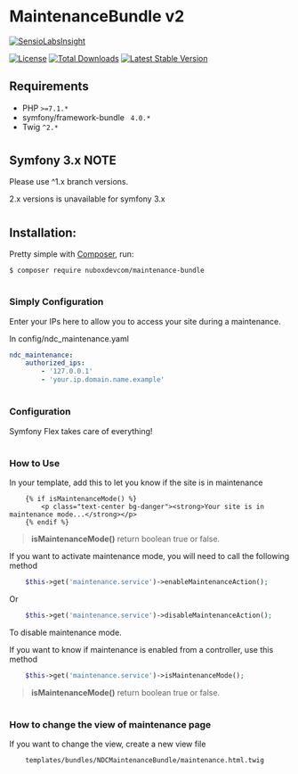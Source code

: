 # MaintenanceBundle v2
[![SensioLabsInsight](https://insight.sensiolabs.com/projects/2ed013da-a349-4147-b4d1-c142eb38d290/big.png)](https://insight.sensiolabs.com/projects/2ed013da-a349-4147-b4d1-c142eb38d290)

[![License](https://poser.pugx.org/nuboxdevcom/maintenance-bundle/license?format=plastic)](https://packagist.org/packages/nuboxdevcom/maintenance-bundle)
[![Total Downloads](https://poser.pugx.org/nuboxdevcom/maintenance-bundle/downloads?format=plastic)](https://packagist.org/packages/nuboxdevcom/maintenance-bundle)
[![Latest Stable Version](https://poser.pugx.org/nuboxdevcom/maintenance-bundle/v/stable?format=plastic)](https://packagist.org/packages/nuboxdevcom/maintenance-bundle)


## Requirements
- PHP `>=7.1.*`
- symfony/framework-bundle ` 4.0.*`
- Twig `^2.*`

#
## Symfony 3.x NOTE
Please use ^1.x branch versions.

2.x versions is unavailable for symfony 3.x

#
## Installation:

Pretty simple with [Composer](http://packagist.org), run:
```console
$ composer require nuboxdevcom/maintenance-bundle
```

#
### Simply Configuration

Enter your IPs here to allow you to access your site during a maintenance.

In config/ndc_maintenance.yaml
```yaml
ndc_maintenance:
    authorized_ips:
        - '127.0.0.1'
        - 'your.ip.domain.name.example'
```

#
### Configuration
Symfony Flex takes care of everything!

#
### How to Use
In your template, add this to let you know if the site is in maintenance
```twig
    {% if isMaintenanceMode() %}
        <p class="text-center bg-danger"><strong>Your site is in maintenance mode...</strong></p>
    {% endif %}
```
> **isMaintenanceMode()** return boolean true or false.

If you want to activate maintenance mode, you will need to call the following method
```php
    $this->get('maintenance.service')->enableMaintenanceAction();
```
Or
```php
    $this->get('maintenance.service')->disableMaintenanceAction();
```
To disable maintenance mode.

If you want to know if maintenance is enabled from a controller, use this method
```php
    $this->get('maintenance.service')->isMaintenanceMode();
```
> **isMaintenanceMode()** return boolean true or false.

#
### How to change the view of maintenance page
If you want to change the view, create a new view file 
```bash
    templates/bundles/NDCMaintenanceBundle/maintenance.html.twig
```
